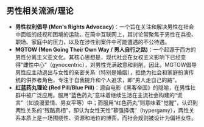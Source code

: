 ## 男性相关流派/理论

*   **男性权利倡导 (Men's Rights Advocacy)**：一个旨在关注和解决男性在社会中面临的歧视和困境的运动。在简中互联网上，其讨论常聚焦于男性在兵役、职场、家庭中的压力，以及在涉性别案件中可能遭遇的不公待遇。
*   **MGTOW (Men Going Their Own Way / 男人自行之路)**：一个起源于西方的男性分离主义亚文化。其核心思想是，现代社会在女权主义影响下已经变得“雌性中心”（gynocentric），对男性充满敌意和剥削。因此，MGTOW倡导男性应主动退出与女性的亲密关系（特别是婚姻），拒绝为社会和家庭扮演传统的供养者角色，专注于自我提升和个人追求，即“男人走自己的路”。
*   **红蓝药丸理论 (Red Pill/Blue Pill)**：源自电影《黑客帝国》的隐喻，在男性社群中被广泛应用。服用“蓝色药丸”意味着继续生活在主流社会构建的“谎言”（如浪漫爱情、男女平等）中；而服用“红色药丸”则意味着“觉醒”，认识到两性关系的“残酷真相”，即认为女性天性“慕强择偶”（hypergamy），两性关系本质上是一场围绕性、资源和地位的博弈，而社会规则被设计为偏袒女性。

